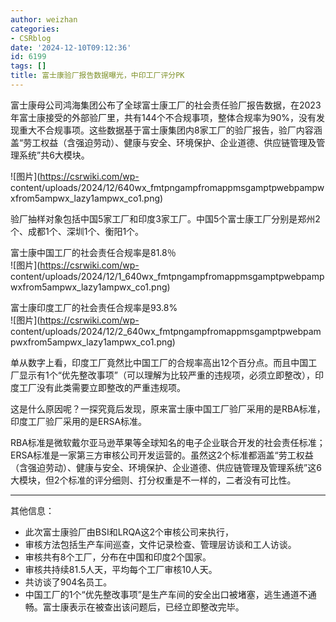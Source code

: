 ```yaml
---
author: weizhan
categories:
- CSRblog
date: '2024-12-10T09:12:36'
id: 6199
tags: []
title: 富士康验厂报告数据曝光，中印工厂评分PK
---
```


富士康母公司鸿海集团公布了全球富士康工厂的社会责任验厂报告数据，在2023年富士康接受的外部验厂里，共有144个不合规事项，整体合规率为90%，没有发现重大不合规事项。这些数据基于富士康集团内8家工厂的验厂报告，验厂内容涵盖“劳⼯权益（含强迫劳动）、健康与安全、环境保护、企业道德、供应链管理及管理系统”共6大模块。

![图片](https://csrwiki.com/wp-
content/uploads/2024/12/640wx_fmtpngampfromappmsgamptpwebpampwxfrom5ampwx_lazy1ampwx_co1.png)

验厂抽样对象包括中国5家工厂和印度3家工厂。中国5个富士康工厂分别是郑州2个、成都1个、深圳1个、衡阳1个。  

富士康中国工厂的社会责任合规率是81.8％  
![图片](https://csrwiki.com/wp-
content/uploads/2024/12/1_640wx_fmtpngampfromappmsgamptpwebpampwxfrom5ampwx_lazy1ampwx_co1.png)

富士康印度工厂的社会责任合规率是93.8%  
![图片](https://csrwiki.com/wp-
content/uploads/2024/12/2_640wx_fmtpngampfromappmsgamptpwebpampwxfrom5ampwx_lazy1ampwx_co1.png)

  
单从数字上看，印度工厂竟然比中国工厂的合规率高出12个百分点。而且中国工厂显示有1个“优先整改事项”（可以理解为比较严重的违规项，必须立即整改），印度工厂没有此类需要立即整改的严重违规项。

这是什么原因呢？一探究竟后发现，原来富士康中国工厂验厂采用的是RBA标准，印度工厂验厂采用的是ERSA标准。

RBA标准是微软戴尔亚马逊苹果等全球知名的电子企业联合开发的社会责任标准；ERSA标准是一家第三方审核公司开发运营的。虽然这2个标准都涵盖“劳⼯权益（含强迫劳动）、健康与安全、环境保护、企业道德、供应链管理及管理系统”这6大模块，但2个标准的评分细则、打分权重是不一样的，二者没有可比性。

* * *

其他信息：

  * 此次富士康验厂由BSI和LRQA这2个审核公司来执行，
  * 审核方法包括生产车间巡查，文件记录检查、管理层访谈和工人访谈。
  * 审核共有8个工厂，分布在中国和印度2个国家。
  * 审核共持续81.5人天，平均每个工厂审核10人天。
  * 共访谈了904名员工。
  * 中国工厂的1个“优先整改事项”是生产车间的安全出口被堵塞，逃生通道不通畅。富士康表示在被查出该问题后，已经立即整改完毕。

